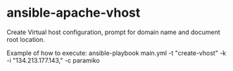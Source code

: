 # ansible-apache-vhost
Create Virtual host configuration, prompt for domain name and document root location.

Example of how to execute:
ansible-playbook main.yml -t "create-vhost" -k -i "134.213.177.143," -c paramiko

